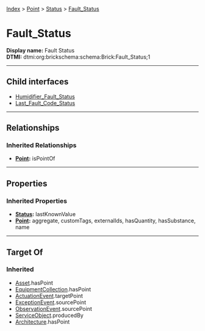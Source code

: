 [Index](../../../index.md) > [Point](../../Point.md) > [Status](../Status.md) > [Fault_Status](#)
# Fault_Status

**Display name:** Fault Status<br />
**DTMI:** dtmi:org:brickschema:schema:Brick:Fault_Status;1

---

## Child interfaces
* [Humidifier_Fault_Status](Humidifier_Fault_Status.md)
* [Last_Fault_Code_Status](Last_Fault_Code_Status.md)

---

## Relationships

### Inherited Relationships
* **[Point](../../Point.md):** isPointOf

---

## Properties

### Inherited Properties
* **[Status](../Status.md):** lastKnownValue
* **[Point](../../Point.md):** aggregate, customTags, externalIds, hasQuantity, hasSubstance, name

---

## Target Of
### Inherited
* [Asset](../../../Asset/Asset.md).hasPoint
* [EquipmentCollection](../../../Collection/EquipmentCollection.md).hasPoint
* [ActuationEvent](../../../Event/PointEvent/ActuationEvent.md).targetPoint
* [ExceptionEvent](../../../Event/PointEvent/ExceptionEvent.md).sourcePoint
* [ObservationEvent](../../../Event/PointEvent/ObservationEvent.md).sourcePoint
* [ServiceObject](../../../Information/ServiceObject/ServiceObject.md).producedBy
* [Architecture](../../../Space/Architecture/Architecture.md).hasPoint
